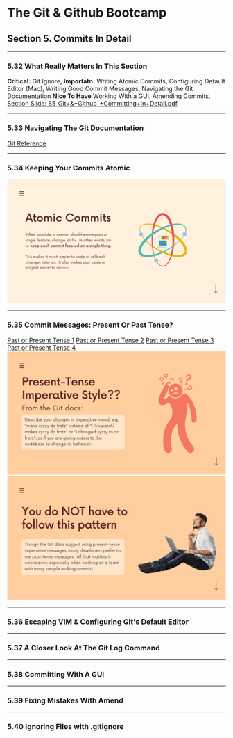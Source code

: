 # The Git & Github Bootcamp

## Section 5. Commits In Detail
---
### 5.32 What Really Matters In This Section
**Critical:** Git Ignore,
**Importatn:** Writing Atomic Commits, Configuring Default Editor (Mac), Writing Good Commit Messages, Navigating the Git Documentation
**Nice To Have** Working With a GUI, Amending Commits,
[Section Slide: S5_Git+&+Github_+Committing+In+Detail.pdf](doc/S5_Git+&+Github_+Committing+In+Detail.pdf)

----

### 5.33 Navigating The Git Documentation
[Git Reference](https://git-scm.com/docs)

----

### 5.34 Keeping Your Commits Atomic
![Atomic Commits](img/34_1_AtomicCommits.png "Atomic Commits")

----

### 5.35 Commit Messages: Present Or Past Tense?
[Past or Present Tense 1](https://stackoverflow.com/questions/3580013/should-i-use-past-or-present-tense-in-git-commit-messages)
[Past or Present Tense 2](https://www.quora.com/Which-tense-should-be-used-in-a-git-commit-message-past-present-and-why)
[Past or Present Tense 3](https://www.danclarke.com/git-tense)
[Past or Present Tense 4](https://medium.com/@corrodedlotus/which-tense-should-be-used-on-a-git-commit-message-121cb641134b)
![Commit Messages 1](img/35_1_CommitMessage_1.png "Commit Messages 1")
![Commit Messages 2](img/35_2_CommitMessage_2.png "Commit Messages 2")


----

### 5.36 Escaping VIM & Configuring Git's Default Editor


----

### 5.37 A Closer Look At The Git Log Command


----

### 5.38 Committing With A GUI


----

### 5.39 Fixing Mistakes With Amend


----

### 5.40 Ignoring Files with .gitignore











